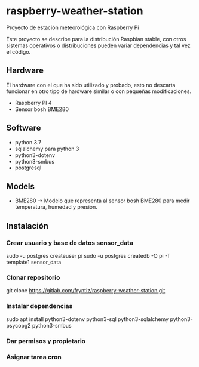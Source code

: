 # raspberry-weather-station

Proyecto de estación meteorológica con Raspberry Pi

Este proyecto se describe para la distribución Raspbian stable, con otros 
sistemas operativos o distribuciones pueden variar dependencias y tal vez
el código.

## Hardware 

El hardware con el que ha sido utilizado y probado, esto no descarta funcionar
en otro tipo de hardware similar o con pequeñas modificaciones.

- Raspberry PI 4
- Sensor bosh BME280


## Software

- python 3.7
- sqlalchemy para python 3
- python3-dotenv
- python3-smbus
- postgresql

## Models

- BME280 → Modelo que representa al sensor bosh BME280 para medir 
temperatura, humedad y presión.

## Instalación

### Crear usuario y base de datos sensor_data

sudo -u postgres createuser pi
sudo -u postgres createdb -O pi -T template1 sensor_data

### Clonar repositorio

git clone https://gitlab.com/fryntiz/raspberry-weather-station.git


### Instalar dependencias

sudo apt install python3-dotenv python3-sql python3-sqlalchemy python3-psycopg2 python3-smbus

### Dar permisos y propietario

### Asignar tarea cron